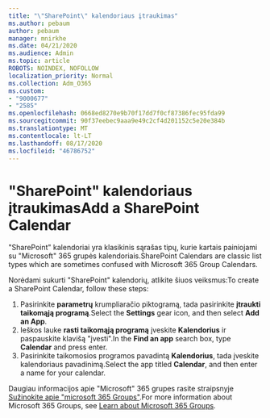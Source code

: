 ```yaml
---
title: "\"SharePoint\" kalendoriaus įtraukimas"
ms.author: pebaum
author: pebaum
manager: mnirkhe
ms.date: 04/21/2020
ms.audience: Admin
ms.topic: article
ROBOTS: NOINDEX, NOFOLLOW
localization_priority: Normal
ms.collection: Adm_O365
ms.custom:
- "9000677"
- "2585"
ms.openlocfilehash: 0668ed8270e9b70f17dd7f0cf87386fec95fda99
ms.sourcegitcommit: 90f37eebec9aaa9e49c2cf4d201152c5e20e384b
ms.translationtype: MT
ms.contentlocale: lt-LT
ms.lasthandoff: 08/17/2020
ms.locfileid: "46786752"
---
```

# <a name="add-a-sharepoint-calendar"></a><span data-ttu-id="d0485-102">"SharePoint" kalendoriaus įtraukimas</span><span class="sxs-lookup"><span data-stu-id="d0485-102">Add a SharePoint Calendar</span></span>

<span data-ttu-id="d0485-103">"SharePoint" kalendoriai yra klasikinis sąrašas tipų, kurie kartais painiojami su "Microsoft" 365 grupės kalendoriais.</span><span class="sxs-lookup"><span data-stu-id="d0485-103">SharePoint Calendars are classic list types which are sometimes confused with Microsoft 365 Group Calendars.</span></span>
 
<span data-ttu-id="d0485-104">Norėdami sukurti "SharePoint" kalendorių, atlikite šiuos veiksmus:</span><span class="sxs-lookup"><span data-stu-id="d0485-104">To create a SharePoint Calendar, follow these steps:</span></span>
 
1.  <span data-ttu-id="d0485-105">Pasirinkite **parametrų** krumpliaračio piktogramą, tada pasirinkite **įtraukti taikomąją programą**.</span><span class="sxs-lookup"><span data-stu-id="d0485-105">Select the **Settings** gear icon, and then select **Add an App**.</span></span>
2.  <span data-ttu-id="d0485-106">Ieškos lauke **rasti taikomąją programą** įveskite **Kalendorius** ir paspauskite klavišą "įvesti".</span><span class="sxs-lookup"><span data-stu-id="d0485-106">In the **Find an app** search box, type **Calendar** and press enter.</span></span>
3.  <span data-ttu-id="d0485-107">Pasirinkite taikomosios programos pavadintą **Kalendorius**, tada įveskite kalendoriaus pavadinimą.</span><span class="sxs-lookup"><span data-stu-id="d0485-107">Select the app titled **Calendar**, and then enter a name for your calendar.</span></span>

<span data-ttu-id="d0485-108">Daugiau informacijos apie "Microsoft" 365 grupes rasite straipsnyje [Sužinokite apie "microsoft 365 Groups"](https://support.office.com/article/Learn-about-Office-365-groups-b565caa1-5c40-40ef-9915-60fdb2d97fa2).</span><span class="sxs-lookup"><span data-stu-id="d0485-108">For more information about Microsoft 365 Groups, see [Learn about Microsoft 365 Groups](https://support.office.com/article/Learn-about-Office-365-groups-b565caa1-5c40-40ef-9915-60fdb2d97fa2).</span></span>

